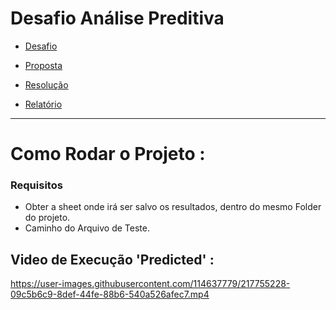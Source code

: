 #                                                   Desafio Análise Preditiva
 
-  [Desafio](https://github.com/PedroAtemRibeiro/AnalisePreditiva/blob/main/md/Desafio.md)

-  [Proposta](https://github.com/PedroAtemRibeiro/AnalisePreditiva/blob/main/md/Proposta.md) 

-  [Resolução](https://github.com/PedroAtemRibeiro/AnalisePreditiva/blob/main/md/Resolucao.md) 

-  [Relatório](https://github.com/PedroAtemRibeiro/AnalisePreditiva/blob/main/Relatorio.pdf)


----------------------------------------------------------------------------------------------------------------------------------------------------------------------

# Como Rodar o Projeto : 

### Requisitos
 - Obter a sheet onde irá ser salvo os resultados, dentro do mesmo Folder do projeto. 
 - Caminho do Arquivo de Teste. 
 
## Video de Execução 'Predicted' : 



https://user-images.githubusercontent.com/114637779/217755228-09c5b6c9-8def-44fe-88b6-540a526afec7.mp4






